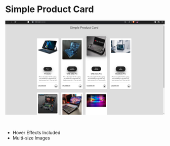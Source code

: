 # Simple Product Card

![](https://github.com/u-n-s-t-o-p-p-a-b-l-e/dashboard/blob/main/simple-product-card/img/simple-product-card.png)

<br />

+ Hover Effects Included
+ Multi-size Images
